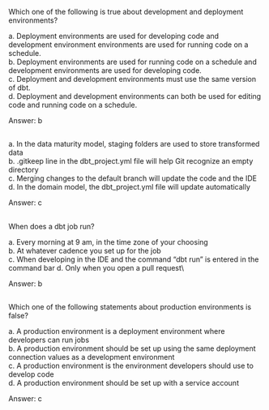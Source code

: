 Which one of the following is true about development and deployment environments?

a. Deployment environments are used for developing code and development environment environments are used for running code on a schedule.\
b. Deployment environments are used for running code on a schedule and development environments are used for developing code.\
c. Deployment and development environments must use the same version of dbt.\
d. Deployment and development environments can both be used for editing code and running code on a schedule.

Answer: b
##
a. In the data maturity model, staging folders are used to store transformed data\
b. .gitkeep line in the dbt_project.yml file will help Git recognize an empty directory\
c. Merging changes to the default branch will update the code and the IDE\
d. In the domain model, the dbt_project.yml file will update automatically

Answer: c
##
When does a dbt job run?

a. Every morning at 9 am, in the time zone of your choosing\
b. At whatever cadence you set up for the job\
c. When developing in the IDE and the command “dbt run” is entered in the command bar
d. Only when you open a pull request\

Answer: b
##
Which one of the following statements about production environments is false?

a. A production environment is a deployment environment where developers can run jobs\
b. A production environment should be set up using the same deployment connection values as a development environment\
c. A production environment is the environment developers should use to develop code\
d. A production environment should be set up with a service account

Answer: c
